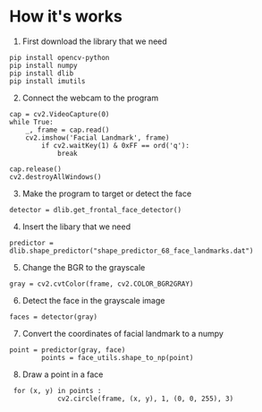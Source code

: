 # How it's works
1. First download the library that we need
````
pip install opencv-python
pip install numpy 
pip install dlib
pip install imutils
````
2. Connect the webcam to the program 
````
cap = cv2.VideoCapture(0)
while True:
    _, frame = cap.read()
    cv2.imshow('Facial Landmark', frame)
        if cv2.waitKey(1) & 0xFF == ord('q'):
            break

cap.release()
cv2.destroyAllWindows()
````
3. Make the program to target or detect the face
````
detector = dlib.get_frontal_face_detector() 
````
4. Insert the libary that we need
````
predictor = dlib.shape_predictor("shape_predictor_68_face_landmarks.dat") 
````
5. Change the BGR to the grayscale
````
gray = cv2.cvtColor(frame, cv2.COLOR_BGR2GRAY)
````
6. Detect the face in the grayscale image
````
faces = detector(gray)
````
7. Convert the coordinates of facial landmark to a numpy
````
point = predictor(gray, face)
	    points = face_utils.shape_to_np(point)
````
8. Draw a point in a face 
````
 for (x, y) in points :
		    cv2.circle(frame, (x, y), 1, (0, 0, 255), 3)
````

